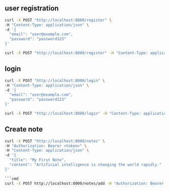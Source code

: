 ## user registration
```bash
curl -X POST "http://localhost:8000/register" \
-H "Content-Type: application/json" \
-d '{
  "email": "user@example.com",
  "password": "password123"
}'
```

```cmd
curl -X POST "http://localhost:8000/register" -H "Content-Type: application/json" -d "{\"email\":\"user2@example.com\", \"password\":\"password123\"}"

```

## login
``` bash
curl -X POST "http://localhost:8000/login" \
-H "Content-Type: application/json" \
-d '{
  "email": "user@example.com",
  "password": "password123"
}'
```

```cmd
curl -X POST "http://localhost:8000/login" -H "Content-Type: application/json" -d "{\"email\":\"user@example.com\", \"password\":\"password123\"}"
```

## Create note
``` bash
curl -X POST "http://localhost:8000/notes" \
-H "Authorization: Bearer <token>" \
-H "Content-Type: application/json" \
-d '{
  "title": "My First Note",
  "content": "Artificial intelligence is changing the world rapidly."
}'

```cmd
curl -X POST http://localhost:8000/notes/add -H "Authorization: Bearer <token>" -H "Content-Type: application/json" -d "{\"text\": \"Meeting with team at 3 PM\"}"
```